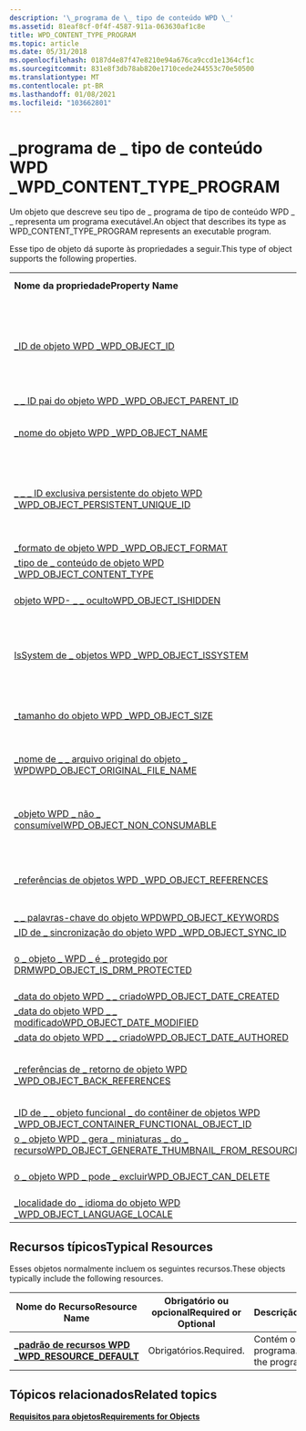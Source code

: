 ```yaml
---
description: '\_programa de \_ tipo de conteúdo WPD \_'
ms.assetid: 81eaf8cf-0f4f-4587-911a-063630af1c8e
title: WPD_CONTENT_TYPE_PROGRAM
ms.topic: article
ms.date: 05/31/2018
ms.openlocfilehash: 0187d4e87f47e8210e94a676ca9ccd1e1364cf1c
ms.sourcegitcommit: 831e8f3db78ab820e1710cede244553c70e50500
ms.translationtype: MT
ms.contentlocale: pt-BR
ms.lasthandoff: 01/08/2021
ms.locfileid: "103662801"
---
```

# <a name="wpd_content_type_program"></a><span data-ttu-id="5bf6b-103">\_programa de \_ tipo de conteúdo WPD \_</span><span class="sxs-lookup"><span data-stu-id="5bf6b-103">WPD\_CONTENT\_TYPE\_PROGRAM</span></span>

<span data-ttu-id="5bf6b-104">Um objeto que descreve seu tipo de \_ programa de tipo de conteúdo WPD \_ \_ representa um programa executável.</span><span class="sxs-lookup"><span data-stu-id="5bf6b-104">An object that describes its type as WPD\_CONTENT\_TYPE\_PROGRAM represents an executable program.</span></span>

<span data-ttu-id="5bf6b-105">Esse tipo de objeto dá suporte às propriedades a seguir.</span><span class="sxs-lookup"><span data-stu-id="5bf6b-105">This type of object supports the following properties.</span></span>



|                                                                                                                       |                                                                                    |
|-----------------------------------------------------------------------------------------------------------------------|------------------------------------------------------------------------------------|
| <span data-ttu-id="5bf6b-106">**Nome da propriedade**</span><span class="sxs-lookup"><span data-stu-id="5bf6b-106">**Property Name**</span></span>                                                                                                     | <span data-ttu-id="5bf6b-107">**Obrigatório ou opcional**</span><span class="sxs-lookup"><span data-stu-id="5bf6b-107">**Required or Optional**</span></span>                                                           |
| [<span data-ttu-id="5bf6b-108">\_ID de objeto WPD \_</span><span class="sxs-lookup"><span data-stu-id="5bf6b-108">WPD\_OBJECT\_ID</span></span>](object-properties.md)                                                                | <span data-ttu-id="5bf6b-109">Obrigatório, mas somente leitura.</span><span class="sxs-lookup"><span data-stu-id="5bf6b-109">Required, but read-only.</span></span> <span data-ttu-id="5bf6b-110">Um cliente não pode definir essa propriedade, mesmo no momento da criação.</span><span class="sxs-lookup"><span data-stu-id="5bf6b-110">A client cannot set this property, even at creation time.</span></span> |
| [<span data-ttu-id="5bf6b-111">\_ \_ ID pai do objeto WPD \_</span><span class="sxs-lookup"><span data-stu-id="5bf6b-111">WPD\_OBJECT\_PARENT\_ID</span></span>](object-properties.md)                                                 | <span data-ttu-id="5bf6b-112">Obrigatórios.</span><span class="sxs-lookup"><span data-stu-id="5bf6b-112">Required.</span></span>                                                                          |
| [<span data-ttu-id="5bf6b-113">\_nome do objeto WPD \_</span><span class="sxs-lookup"><span data-stu-id="5bf6b-113">WPD\_OBJECT\_NAME</span></span>](object-properties.md)                                                            | <span data-ttu-id="5bf6b-114">Necessário se o objeto representar um arquivo.</span><span class="sxs-lookup"><span data-stu-id="5bf6b-114">Required if the object represents a file.</span></span>                                          |
| [<span data-ttu-id="5bf6b-115">\_ \_ \_ ID exclusiva persistente do objeto WPD \_</span><span class="sxs-lookup"><span data-stu-id="5bf6b-115">WPD\_OBJECT\_PERSISTENT\_UNIQUE\_ID</span></span>](object-properties.md)                          | <span data-ttu-id="5bf6b-116">Obrigatório, somente leitura.</span><span class="sxs-lookup"><span data-stu-id="5bf6b-116">Required, read-only.</span></span> <span data-ttu-id="5bf6b-117">Um cliente não pode definir essa propriedade mesmo no momento da criação.</span><span class="sxs-lookup"><span data-stu-id="5bf6b-117">A client cannot set this property even at creation time.</span></span>      |
| [<span data-ttu-id="5bf6b-118">\_formato de objeto WPD \_</span><span class="sxs-lookup"><span data-stu-id="5bf6b-118">WPD\_OBJECT\_FORMAT</span></span>](object-properties.md)                                                        | <span data-ttu-id="5bf6b-119">Obrigatórios.</span><span class="sxs-lookup"><span data-stu-id="5bf6b-119">Required.</span></span>                                                                          |
| [<span data-ttu-id="5bf6b-120">\_tipo de \_ conteúdo de objeto WPD \_</span><span class="sxs-lookup"><span data-stu-id="5bf6b-120">WPD\_OBJECT\_CONTENT\_TYPE</span></span>](object-properties.md)                                           | <span data-ttu-id="5bf6b-121">Obrigatórios.</span><span class="sxs-lookup"><span data-stu-id="5bf6b-121">Required.</span></span>                                                                          |
| [<span data-ttu-id="5bf6b-122">objeto WPD- \_ \_ oculto</span><span class="sxs-lookup"><span data-stu-id="5bf6b-122">WPD\_OBJECT\_ISHIDDEN</span></span>](object-properties.md)                                                    | <span data-ttu-id="5bf6b-123">Necessário se o objeto estiver oculto.</span><span class="sxs-lookup"><span data-stu-id="5bf6b-123">Required if the object is hidden.</span></span>                                                  |
| [<span data-ttu-id="5bf6b-124">IsSystem de \_ objetos WPD \_</span><span class="sxs-lookup"><span data-stu-id="5bf6b-124">WPD\_OBJECT\_ISSYSTEM</span></span>](object-properties.md)                                                    | <span data-ttu-id="5bf6b-125">Obrigatório se o objeto for um objeto do sistema (representa um arquivo do sistema).</span><span class="sxs-lookup"><span data-stu-id="5bf6b-125">Required if the object is a system object (represents a system file).</span></span>              |
| [<span data-ttu-id="5bf6b-126">\_tamanho do objeto WPD \_</span><span class="sxs-lookup"><span data-stu-id="5bf6b-126">WPD\_OBJECT\_SIZE</span></span>](object-properties.md)                                                            | <span data-ttu-id="5bf6b-127">Necessário se o objeto tiver pelo menos um recurso.</span><span class="sxs-lookup"><span data-stu-id="5bf6b-127">Required if the object has at least one resource.</span></span>                                  |
| [<span data-ttu-id="5bf6b-128">\_nome de \_ \_ arquivo original do objeto \_ WPD</span><span class="sxs-lookup"><span data-stu-id="5bf6b-128">WPD\_OBJECT\_ORIGINAL\_FILE\_NAME</span></span>](object-properties.md)                              | <span data-ttu-id="5bf6b-129">Necessário se o objeto representar um arquivo.</span><span class="sxs-lookup"><span data-stu-id="5bf6b-129">Required if the object represents a file.</span></span>                                          |
| [<span data-ttu-id="5bf6b-130">\_objeto WPD \_ não \_ consumível</span><span class="sxs-lookup"><span data-stu-id="5bf6b-130">WPD\_OBJECT\_NON\_CONSUMABLE</span></span>](object-properties.md)                                       | <span data-ttu-id="5bf6b-131">Recomendado se o objeto não for destinada ao consumo pelo dispositivo.</span><span class="sxs-lookup"><span data-stu-id="5bf6b-131">Recommended if the object is not meant for consumption by the device.</span></span>              |
| [<span data-ttu-id="5bf6b-132">\_referências de objetos WPD \_</span><span class="sxs-lookup"><span data-stu-id="5bf6b-132">WPD\_OBJECT\_REFERENCES</span></span>](object-properties.md)                                                | <span data-ttu-id="5bf6b-133">Obrigatório se o objeto tiver referências a outros objetos.</span><span class="sxs-lookup"><span data-stu-id="5bf6b-133">Required if the object has references to other objects.</span></span>                            |
| [<span data-ttu-id="5bf6b-134">\_ \_ palavras-chave do objeto WPD</span><span class="sxs-lookup"><span data-stu-id="5bf6b-134">WPD\_OBJECT\_KEYWORDS</span></span>](object-properties.md)                                                    | <span data-ttu-id="5bf6b-135">Opcional.</span><span class="sxs-lookup"><span data-stu-id="5bf6b-135">Optional.</span></span>                                                                          |
| [<span data-ttu-id="5bf6b-136">\_ID de \_ sincronização do objeto WPD \_</span><span class="sxs-lookup"><span data-stu-id="5bf6b-136">WPD\_OBJECT\_SYNC\_ID</span></span>](object-properties.md)                                                     | <span data-ttu-id="5bf6b-137">Opcional.</span><span class="sxs-lookup"><span data-stu-id="5bf6b-137">Optional.</span></span>                                                                          |
| [<span data-ttu-id="5bf6b-138">o \_ objeto \_ WPD \_ é \_ protegido por DRM</span><span class="sxs-lookup"><span data-stu-id="5bf6b-138">WPD\_OBJECT\_IS\_DRM\_PROTECTED</span></span>](object-properties.md)                                  | <span data-ttu-id="5bf6b-139">Necessário se o objeto estiver protegido pela tecnologia DRM.</span><span class="sxs-lookup"><span data-stu-id="5bf6b-139">Required if the object is protected by DRM technology.</span></span>                             |
| [<span data-ttu-id="5bf6b-140">\_data do objeto WPD \_ \_ criado</span><span class="sxs-lookup"><span data-stu-id="5bf6b-140">WPD\_OBJECT\_DATE\_CREATED</span></span>](object-properties.md)                                           | <span data-ttu-id="5bf6b-141">Opcional.</span><span class="sxs-lookup"><span data-stu-id="5bf6b-141">Optional.</span></span>                                                                          |
| [<span data-ttu-id="5bf6b-142">\_data do objeto WPD \_ \_ modificado</span><span class="sxs-lookup"><span data-stu-id="5bf6b-142">WPD\_OBJECT\_DATE\_MODIFIED</span></span>](object-properties.md)                                         | <span data-ttu-id="5bf6b-143">Recomendável.</span><span class="sxs-lookup"><span data-stu-id="5bf6b-143">Recommended.</span></span>                                                                       |
| [<span data-ttu-id="5bf6b-144">\_data do objeto WPD \_ \_ criado</span><span class="sxs-lookup"><span data-stu-id="5bf6b-144">WPD\_OBJECT\_DATE\_AUTHORED</span></span>](object-properties.md)                                         | <span data-ttu-id="5bf6b-145">Opcional.</span><span class="sxs-lookup"><span data-stu-id="5bf6b-145">Optional.</span></span>                                                                          |
| [<span data-ttu-id="5bf6b-146">\_referências de \_ retorno de objeto WPD \_</span><span class="sxs-lookup"><span data-stu-id="5bf6b-146">WPD\_OBJECT\_BACK\_REFERENCES</span></span>](object-properties.md)                                                                | <span data-ttu-id="5bf6b-147">Recomendado se o objeto for referenciado por outro objeto.</span><span class="sxs-lookup"><span data-stu-id="5bf6b-147">Recommended if the object is referenced by another object.</span></span>                         |
| [<span data-ttu-id="5bf6b-148">\_ID de \_ \_ objeto funcional \_ do contêiner de objetos WPD \_</span><span class="sxs-lookup"><span data-stu-id="5bf6b-148">WPD\_OBJECT\_CONTAINER\_FUNCTIONAL\_OBJECT\_ID</span></span>](object-properties.md)     | <span data-ttu-id="5bf6b-149">Opcional.</span><span class="sxs-lookup"><span data-stu-id="5bf6b-149">Optional.</span></span>                                                                          |
| [<span data-ttu-id="5bf6b-150">o \_ objeto WPD \_ gera \_ miniaturas \_ do \_ recurso</span><span class="sxs-lookup"><span data-stu-id="5bf6b-150">WPD\_OBJECT\_GENERATE\_THUMBNAIL\_FROM\_RESOURCE</span></span>](object-properties.md) | <span data-ttu-id="5bf6b-151">Opcional.</span><span class="sxs-lookup"><span data-stu-id="5bf6b-151">Optional.</span></span>                                                                          |
| [<span data-ttu-id="5bf6b-152">o \_ objeto WPD \_ pode \_ excluir</span><span class="sxs-lookup"><span data-stu-id="5bf6b-152">WPD\_OBJECT\_CAN\_DELETE</span></span>](object-properties.md)                                                                     | <span data-ttu-id="5bf6b-153">Obrigatório se o objeto não puder ser excluído.</span><span class="sxs-lookup"><span data-stu-id="5bf6b-153">Required if the object cannot be deleted.</span></span>                                          |
| [<span data-ttu-id="5bf6b-154">\_localidade do \_ idioma do objeto WPD \_</span><span class="sxs-lookup"><span data-stu-id="5bf6b-154">WPD\_OBJECT\_LANGUAGE\_LOCALE</span></span>](object-properties.md)                                                                | <span data-ttu-id="5bf6b-155">Opcional.</span><span class="sxs-lookup"><span data-stu-id="5bf6b-155">Optional.</span></span>                                                                          |



 

## <a name="typical-resources"></a><span data-ttu-id="5bf6b-156">Recursos típicos</span><span class="sxs-lookup"><span data-stu-id="5bf6b-156">Typical Resources</span></span>

<span data-ttu-id="5bf6b-157">Esses objetos normalmente incluem os seguintes recursos.</span><span class="sxs-lookup"><span data-stu-id="5bf6b-157">These objects typically include the following resources.</span></span>



| <span data-ttu-id="5bf6b-158">Nome do Recurso</span><span class="sxs-lookup"><span data-stu-id="5bf6b-158">Resource Name</span></span>                                          | <span data-ttu-id="5bf6b-159">Obrigatório ou opcional</span><span class="sxs-lookup"><span data-stu-id="5bf6b-159">Required or Optional</span></span> | <span data-ttu-id="5bf6b-160">Descrição</span><span class="sxs-lookup"><span data-stu-id="5bf6b-160">Description</span></span>                |
|--------------------------------------------------------|----------------------|----------------------------|
| [<span data-ttu-id="5bf6b-161">**\_padrão de recursos WPD \_**</span><span class="sxs-lookup"><span data-stu-id="5bf6b-161">**WPD\_RESOURCE\_DEFAULT**</span></span>](wpd-resource-default.md) | <span data-ttu-id="5bf6b-162">Obrigatórios.</span><span class="sxs-lookup"><span data-stu-id="5bf6b-162">Required.</span></span>            | <span data-ttu-id="5bf6b-163">Contém o arquivo de programa.</span><span class="sxs-lookup"><span data-stu-id="5bf6b-163">Contains the program file.</span></span> |



 

## <a name="related-topics"></a><span data-ttu-id="5bf6b-164">Tópicos relacionados</span><span class="sxs-lookup"><span data-stu-id="5bf6b-164">Related topics</span></span>

<dl> <dt>

[<span data-ttu-id="5bf6b-165">**Requisitos para objetos**</span><span class="sxs-lookup"><span data-stu-id="5bf6b-165">**Requirements for Objects**</span></span>](requirements-for-objects.md)
</dt> </dl>

 

 



